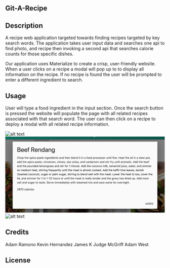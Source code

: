 ## Git-A-Recipe

## Description

A recipe web application targeted towards finding recipes targeted by key search words. The application takes user input data and searches one api to find photo, and recipe then invoking a second api that searches calorie counts for those specific dishes. 

Our application uses Materialize to create a crisp, user-friendly website. When a user clicks on a recipe a modal will pop up to to display all information on the recipe. If no recipe is found the user will be prompted to enter a different ingredient to search. 

## Usage

User will type a food ingredient in the input section. Once the search button is pressed the website will populate the page with all related recipes associated with that search word. The user can then click on a recipe to deploy a modal with all related recipe information. 

![alt text](assets/images/Screenshots/Landing-page.png)
![alt text](assets/images/Screenshots/Recipe-modal.png)
![alt text](assets/images/Screenshots/Recipes.png)

## Credits

Adam Ramono
Kevin Hernandez
James K 
Judge McGriff
Adam West 

## License


